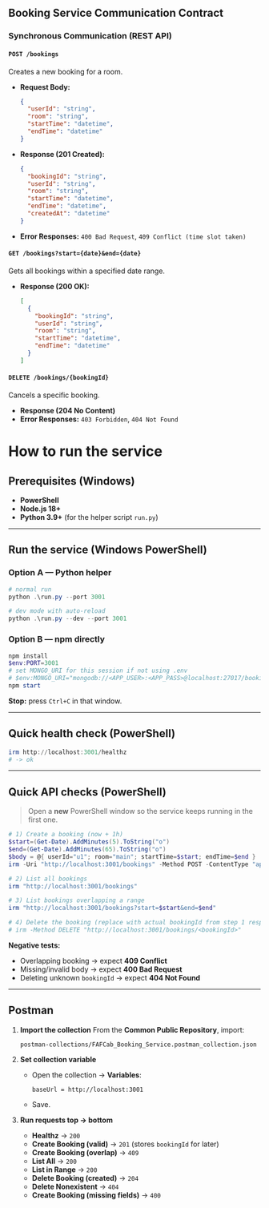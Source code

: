 ## Booking Service Communication Contract

### Synchronous Communication (REST API)

#### `POST /bookings`

Creates a new booking for a room.

  * **Request Body:**

    ```json
    {
      "userId": "string",
      "room": "string",
      "startTime": "datetime",
      "endTime": "datetime"
    }
    ```

  * **Response (201 Created):**

    ```json
    {
      "bookingId": "string",
      "userId": "string",
      "room": "string",
      "startTime": "datetime",
      "endTime": "datetime",
      "createdAt": "datetime"
    }
    ```

  * **Error Responses:** `400 Bad Request`, `409 Conflict (time slot taken)`

#### `GET /bookings?start={date}&end={date}`

Gets all bookings within a specified date range.

  * **Response (200 OK):**
    ```json
    [
      {
        "bookingId": "string",
        "userId": "string",
        "room": "string",
        "startTime": "datetime",
        "endTime": "datetime"
      }
    ]
    ```

#### `DELETE /bookings/{bookingId}`

Cancels a specific booking.

  * **Response (204 No Content)**
  * **Error Responses:** `403 Forbidden`, `404 Not Found`


# How to run the service


## Prerequisites (Windows)

- **PowerShell**
- **Node.js 18+** 
- **Python 3.9+** (for the helper script `run.py`)

---



## Run the service (Windows PowerShell)

### Option A — Python helper

```powershell
# normal run
python .\run.py --port 3001

# dev mode with auto-reload
python .\run.py --dev --port 3001
```

### Option B — npm directly

```powershell
npm install
$env:PORT=3001
# set MONGO_URI for this session if not using .env
# $env:MONGO_URI="mongodb://<APP_USER>:<APP_PASS>@localhost:27017/bookingservice?authSource=bookingservice"
npm start
```

**Stop:** press `Ctrl+C` in that window.

---

## Quick health check (PowerShell)

```powershell
irm http://localhost:3001/healthz
# -> ok
```

---

## Quick API checks (PowerShell)

> Open a **new** PowerShell window so the service keeps running in the first one.

```powershell
# 1) Create a booking (now + 1h)
$start=(Get-Date).AddMinutes(5).ToString("o")
$end=(Get-Date).AddMinutes(65).ToString("o")
$body = @{ userId="u1"; room="main"; startTime=$start; endTime=$end } | ConvertTo-Json
irm -Uri "http://localhost:3001/bookings" -Method POST -ContentType "application/json" -Body $body

# 2) List all bookings
irm "http://localhost:3001/bookings"

# 3) List bookings overlapping a range
irm "http://localhost:3001/bookings?start=$start&end=$end"

# 4) Delete the booking (replace with actual bookingId from step 1 response)
# irm -Method DELETE "http://localhost:3001/bookings/<bookingId>"
```

**Negative tests:**

* Overlapping booking → expect **409 Conflict**
* Missing/invalid body → expect **400 Bad Request**
* Deleting unknown `bookingId` → expect **404 Not Found**

---

## Postman 

1. **Import the collection**
   From the **Common Public Repository**, import:

   ```
   postman-collections/FAFCab_Booking_Service.postman_collection.json
   ```

2. **Set collection variable**

   * Open the collection → **Variables**:

     ```
     baseUrl = http://localhost:3001
     ```
   * Save.

3. **Run requests top → bottom**

   * **Healthz** → `200`
   * **Create Booking (valid)** → `201` (stores `bookingId` for later)
   * **Create Booking (overlap)** → `409`
   * **List All** → `200`
   * **List in Range** → `200`
   * **Delete Booking (created)** → `204`
   * **Delete Nonexistent** → `404`
   * **Create Booking (missing fields)** → `400`





